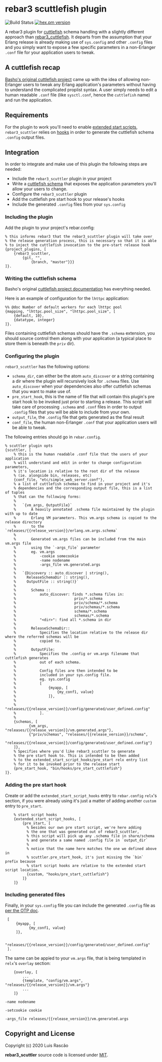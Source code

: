 rebar3 scuttlefish plugin
=====

![Build Status](https://github.com/lrascao/rebar3_scuttler/workflows/CI/badge.svg)
[![hex.pm version]()](https://hex.pm/packages/rebar3_appup_plugin)

A rebar3 plugin for [cuttlefish](https://github.com/Kyorai/cuttlefish) schema handling with a slightly different approach than [rebar3_cuttlefish](https://github.com/vernemq/rebar3_cuttlefish).
It departs from the assumption that your Erlang release is already making use of `sys.config` and other `.config` files and you simply want to expose a few specific parameters
in a non-Erlanger `.conf` file for your application users to tweak. 

A cuttlefish recap
-----

[Basho's original cuttlefish project](https://github.com/basho/cuttlefish) came up with the idea of allowing non-Erlanger users to tweak any Erlang application's parameters without
having to understand the complicated proplist syntax. A user simply needs to edit a human readable `.conf` file (like `sysctl.conf`, hence the `cuttlefish` name) and run the application.

Requirements
-----

For the plugin to work you'll need to enable [extended start scripts](http://rebar3.org/docs/deployment/releases/#extended-start-script), `rebar3_scuttler` relies on
[hooks](http://rebar3.org/docs/deployment/releases/#hooks) in order to generate the cuttlefish schema `.config` output files.
    
Integration
-----
    
In order to integrate and make use of this plugin the following steps are needed:

* Include the `rebar3_scuttler` plugin in your project
* Write a [cuttlefish schema](https://github.com/basho/cuttlefish/wiki/Cuttlefish-for-Erlang-Developers) that exposes the application parameters
   you'll allow your users to change.
* Configure the `rebar3_scuttler` plugin
* Add the cuttlefish pre start hook to your release's hooks
* Include the generated `.config` files from your `sys.config`

### Including the plugin

Add the plugin to your project's rebar.config:

```
% this informs rebar3 that the rebar3_scuttler plugin will take over
% the release generation process, this is necessary so that it is able
% to inject the cuttlefish invocation to the pre-start release hook
{project_plugins, [
    {rebar3_scuttler,
        {git, "",
            {branch, "master"}}}
]}.
```

### Writing the cuttlefish schema

Basho's original [cuttlefish project documentation](https://github.com/basho/cuttlefish/wiki/Cuttlefish-for-Erlang-Developers) has everything needed.

Here is an example of configuration for the `lhttpc` application:

```
%% @doc Number of default workers for each lhttpc pool
{mapping, "lhttpc.pool_size", "lhttpc.pool_size", [
    {default, 10},
    {datatype, integer}
]}.
```

Files containing cuttlefish schemas should have the `.schema` extension, you should source control them along with your application
(a typical place to store them is beneath the `priv` dir).

### Configuring the plugin

`rebar3_scuttler` has the following options:

* `schema_dir`, can either be the atom `auto_discover` or a string containing a dir
   where the plugin will recursively look for `.schema` files.
   Use `auto_discover` when your dependencies also offer cuttlefish schemas
   that you want to make use of.
* `pre_start_hook`, this is the name of file that will contain this plugin's pre start hook to be invoked just
  prior to starting a release.
  This script will take care of processing `.schema` and `.conf` files in order to output
  `.config` files that you will be able to include from your own.
* `output_file`, the `.config` file that gets generated as the final result
* `conf_file`, the human non-Erlanger `.conf` that your application users will be able to tweak.

The following entries should go in `rebar.config`.

```
% scuttler plugin opts
{scuttler, [
    % this is the human readable .conf file that the users of your application
    % will understand and edit in order to change configuration parameters,
    % it's location is relative to the root dir of the release
    % (ie. alongside bin, releases, etc)
    {conf_file, "etc/simple_web_server.conf"},
    % a list of cuttlefish schemas to find in your project and it's
    % dependencies and the corresponding output file, this is a list of tuples
    % that can the following forms:
    %
    %   `{vm_args, OutputFile}`
    %       A heavily annotated .schema file maintained by the plugin with up to date
    %       Erlang VM parameters. This vm.args schema is copied to the release directory
    %       to the `releases/{{release_version}}/erlang.vm.args.schema`
    %
    %       Generated vm.args files can be included from the main vm.args file
    %       using the `-args_file` parameter
    %       eg. vm.args
    %           -cookie somecookie
    %           -name nodename
    %           -args_file vm.generated.args
    %
    %   `{Discovery :: auto_discover | string(),
    %     ReleaseSchemaDir :: string(),
    %     OutputFile :: string()}`
    %   
    %       Schema ::
    %           auto_discover: finds *.schema files in:
    %                           priv/*.schema
    %                           priv/schema/*.schema
    %                           priv/schemas/*.schema
    %                           schema/*.schema
    %                           schemas/*.schema
    %           "<dir>": find all *.schema in dir
    %
    %       ReleaseSchemaDir::
    %           Specifies the location relative to the release dir where the referred schemas will be
    %           copied to. 
    %
    %       OutputFile:
    %           Specifies the .config or vm.args filename that cuttlefish generates
    %           out of each schema.
    %
    %           Config files are then intended to be
    %           included in your sys.config file.
    %           eg. sys.config
    %           [
    %               {myapp, [
    %                   {my_conf1, value}
    %               ]},
    %
    %               "releases/{{release_version}}/config/generated/user_defined.config"
    %           ].
    %
    {schemas, [
           {vm_args, "releases/{{release_version}}/vm.generated.args"},
           {"priv/schemas", "releases/{{release_version}}/schema",
            "releases/{{release_version}}/config/generated/user_defined.config"}
    ]},
    % Specifies where you'd like rebar3_scuttler to generate
    % the pre start hook to. This is intended to be then added
    % to the extended_start_script_hooks/pre_start relx entry list
    % for it to be invoked prior to the release start
    {pre_start_hook, "bin/hooks/pre_start_cuttlefish"}
]}.
```

### Adding the pre start hook

Create or add the `extended_start_script_hooks` entry to `rebar.config` `relx`'s section, if you were already
using it's just a matter of adding another `custom` entry to `pre_start`.

```
    % start script hooks
    {extended_start_script_hooks, [
        {pre_start, [
          % besides our own pre start script, we're here adding
          % the one that was generated out of rebar3_scuttler,
          % this script will pick up any .schema file in share/schema
          % and generate a same named .config file in `output_dir`
          %
          % notice that the name here matches the one we defined above in
          % scuttler.pre_start_hook, it's just missing the `bin` prefix because
          % start script hooks are relative to the extended start script location.
          {custom, "hooks/pre_start_cuttlefish"}
        ]}
    ]}
```

### Including generated files

Finally, in your `sys.config` file you can include the generated `.config` file as [per the OTP doc](https://erlang.org/doc/man/config.html).

```
 [
     {myapp, [
           {my_conf1, value}
     ]},

     "releases/{{release_version}}/config/generated/user_defined.config"
 ].
```

The same can be appied to your `vm.args` file, that is being templated in `relx`'s `overlay` section:

```
    {overlay, [
        ...
        {template, "config/vm.args", "releases/{{release_version}}/vm.args"}
        ...
    ]}
```

```
-name nodename

-setcookie cookie

-args_file releases/{{release_version}}/vm.generated.args
```

Copyright and License
-----

Copyright (c) 2020 Luis Rascão

**rebar3_scuttler** source code is licensed under [MIT](LICENSE).
